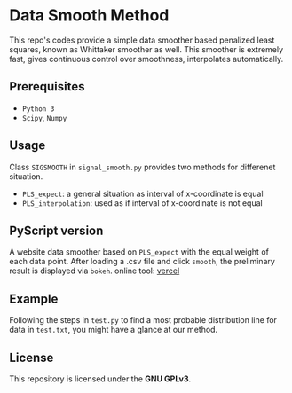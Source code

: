 # Data Smooth Method
This repo's codes provide a simple data smoother based penalized least squares, known as Whittaker smoother as well.
This smoother is extremely fast, gives continuous control over smoothness, interpolates automatically.

## Prerequisites
- `Python 3`
- `Scipy`, `Numpy`

## Usage
Class `SIGSMOOTH` in `signal_smooth.py` provides two methods for differenet situation.
- `PLS_expect`: a general situation as interval of x-coordinate is equal
- `PLS_interpolation`: used as if interval of x-coordinate is not equal

## PyScript version
A website data smoother based on `PLS_expect` with the equal weight of each data point.
After loading a .csv file and click `smooth`, the preliminary result is displayed via `bokeh`.
online tool: [vercel](https://pyscript-data-smoother.vercel.app/)

## Example
Following the steps in `test.py` to find a most probable distribution line for data in `test.txt`, you might have a glance at our method. 

## License
This repository is licensed under the **GNU GPLv3**.
